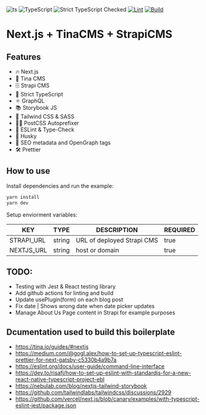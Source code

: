 ![ts](https://badgen.net/badge/-/TypeScript/blue?icon=typescript&label)
![TypeScript](https://badges.frapsoft.com/typescript/version/typescript-next.svg?v=101)
![Strict TypeScript Checked](https://badgen.net/badge/TS/Strict)
[![Lint](https://github.com/kikeonline/tina-next-js/actions/workflows/lint.yml/badge.svg?branch=main)](https://github.com/kikeonline/tina-next-js/actions/workflows/lint.yml)
[![Build](https://github.com/kikeonline/tina-next-js/actions/workflows/build.yml/badge.svg?branch=main)](https://github.com/kikeonline/tina-next-js/actions/workflows/build.yml)

# Next.js + TinaCMS + StrapiCMS

## Features
- 🔥 Next.js
- 🦙 Tina CMS
- 🗄 Strapi CMS
- 🛂 Strict TypeScript
- ⚛️ GraphQL
- 📚 Storybook JS
- 🎨 Tailwind CSS & SASS
- 💅🏼 PostCSS Autoprefixer
- 🚨 ESLint & Type-Check
- 🐶 Husky
- 🤖 SEO metadata and OpenGraph tags
- 🛠 Prettier

## How to use

Install dependencies and run the example:

```bash
yarn install
yarn dev
```
Setup enviorment variables:

| KEY | TYPE | DESCRIPTION | REQUIRED 
| ------ | ------ | ------ | ------------- 
| STRAPI_URL  | string | URL of deployed Strapi CMS | true 
| NEXTJS_URL  | string | host or domain | true 


## TODO: 

- Testing with Jest & React testing library
- Add github actions for linting and build
- Update usePlugin(form) on each blog post
- Fix date | Shows wrong date when date picker updates
- Manage About Us Page content in Strapi for example purposes


## Dcumentation used to build this boilerplate
- https://tina.io/guides/#nextjs
- https://medium.com/@gogl.alex/how-to-set-up-typescript-eslint-prettier-for-next-gatsby-c5330b4a9b7a
- https://eslint.org/docs/user-guide/command-line-interface
- https://dev.to/risafj/how-to-set-up-eslint-with-standardjs-for-a-new-react-native-typescript-project-ebl
- https://nebulab.com/blog/nextjs-tailwind-storybook
- https://github.com/tailwindlabs/tailwindcss/discussions/2929
- https://github.com/vercel/next.js/blob/canary/examples/with-typescript-eslint-jest/package.json
